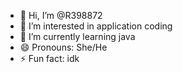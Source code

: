 - 👋 Hi, I’m @R398872
- 👀 I’m interested in application coding
- 🌱 I’m currently learning java
- 😄 Pronouns: She/He
- ⚡ Fun fact: idk
